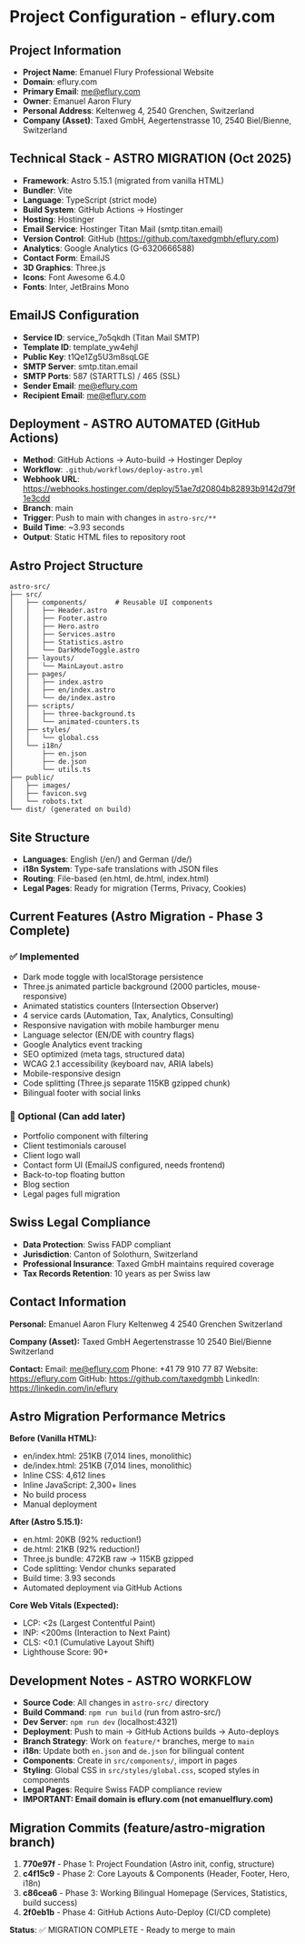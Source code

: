 # Project Configuration - eflury.com

## Project Information
- **Project Name**: Emanuel Flury Professional Website
- **Domain**: eflury.com
- **Primary Email**: me@eflury.com
- **Owner**: Emanuel Aaron Flury
- **Personal Address**: Keltenweg 4, 2540 Grenchen, Switzerland
- **Company (Asset)**: Taxed GmbH, Aegertenstrasse 10, 2540 Biel/Bienne, Switzerland

## Technical Stack - ASTRO MIGRATION (Oct 2025)
- **Framework**: Astro 5.15.1 (migrated from vanilla HTML)
- **Bundler**: Vite
- **Language**: TypeScript (strict mode)
- **Build System**: GitHub Actions → Hostinger
- **Hosting**: Hostinger
- **Email Service**: Hostinger Titan Mail (smtp.titan.email)
- **Version Control**: GitHub (https://github.com/taxedgmbh/eflury.com)
- **Analytics**: Google Analytics (G-6320666588)
- **Contact Form**: EmailJS
- **3D Graphics**: Three.js
- **Icons**: Font Awesome 6.4.0
- **Fonts**: Inter, JetBrains Mono

## EmailJS Configuration
- **Service ID**: service_7o5qkdh (Titan Mail SMTP)
- **Template ID**: template_yw4ehjl
- **Public Key**: t1Qe1Zg5U3m8sqLGE
- **SMTP Server**: smtp.titan.email
- **SMTP Ports**: 587 (STARTTLS) / 465 (SSL)
- **Sender Email**: me@eflury.com
- **Recipient Email**: me@eflury.com

## Deployment - ASTRO AUTOMATED (GitHub Actions)
- **Method**: GitHub Actions → Auto-build → Hostinger Deploy
- **Workflow**: `.github/workflows/deploy-astro.yml`
- **Webhook URL**: https://webhooks.hostinger.com/deploy/51ae7d20804b82893b9142d79f1e3cdd
- **Branch**: main
- **Trigger**: Push to main with changes in `astro-src/**`
- **Build Time**: ~3.93 seconds
- **Output**: Static HTML files to repository root

## Astro Project Structure
```
astro-src/
├── src/
│   ├── components/       # Reusable UI components
│   │   ├── Header.astro
│   │   ├── Footer.astro
│   │   ├── Hero.astro
│   │   ├── Services.astro
│   │   ├── Statistics.astro
│   │   └── DarkModeToggle.astro
│   ├── layouts/
│   │   └── MainLayout.astro
│   ├── pages/
│   │   ├── index.astro
│   │   ├── en/index.astro
│   │   └── de/index.astro
│   ├── scripts/
│   │   ├── three-background.ts
│   │   └── animated-counters.ts
│   ├── styles/
│   │   └── global.css
│   └── i18n/
│       ├── en.json
│       ├── de.json
│       └── utils.ts
├── public/
│   ├── images/
│   ├── favicon.svg
│   └── robots.txt
└── dist/ (generated on build)
```

## Site Structure
- **Languages**: English (/en/) and German (/de/)
- **i18n System**: Type-safe translations with JSON files
- **Routing**: File-based (en.html, de.html, index.html)
- **Legal Pages**: Ready for migration (Terms, Privacy, Cookies)

## Current Features (Astro Migration - Phase 3 Complete)
### ✅ Implemented
- Dark mode toggle with localStorage persistence
- Three.js animated particle background (2000 particles, mouse-responsive)
- Animated statistics counters (Intersection Observer)
- 4 service cards (Automation, Tax, Analytics, Consulting)
- Responsive navigation with mobile hamburger menu
- Language selector (EN/DE with country flags)
- Google Analytics event tracking
- SEO optimized (meta tags, structured data)
- WCAG 2.1 accessibility (keyboard nav, ARIA labels)
- Mobile-responsive design
- Code splitting (Three.js separate 115KB gzipped chunk)
- Bilingual footer with social links

### 🔄 Optional (Can add later)
- Portfolio component with filtering
- Client testimonials carousel
- Client logo wall
- Contact form UI (EmailJS configured, needs frontend)
- Back-to-top floating button
- Blog section
- Legal pages full migration

## Swiss Legal Compliance
- **Data Protection**: Swiss FADP compliant
- **Jurisdiction**: Canton of Solothurn, Switzerland
- **Professional Insurance**: Taxed GmbH maintains required coverage
- **Tax Records Retention**: 10 years as per Swiss law

## Contact Information
**Personal:**
Emanuel Aaron Flury
Keltenweg 4
2540 Grenchen
Switzerland

**Company (Asset):**
Taxed GmbH
Aegertenstrasse 10
2540 Biel/Bienne
Switzerland

**Contact:**
Email: me@eflury.com
Phone: +41 79 910 77 87
Website: https://eflury.com
GitHub: https://github.com/taxedgmbh
LinkedIn: https://linkedin.com/in/eflury

## Astro Migration Performance Metrics
**Before (Vanilla HTML):**
- en/index.html: 251KB (7,014 lines, monolithic)
- de/index.html: 251KB (7,014 lines, monolithic)
- Inline CSS: 4,612 lines
- Inline JavaScript: 2,300+ lines
- No build process
- Manual deployment

**After (Astro 5.15.1):**
- en.html: 20KB (92% reduction!)
- de.html: 21KB (92% reduction!)
- Three.js bundle: 472KB raw → 115KB gzipped
- Code splitting: Vendor chunks separated
- Build time: 3.93 seconds
- Automated deployment via GitHub Actions

**Core Web Vitals (Expected):**
- LCP: <2s (Largest Contentful Paint)
- INP: <200ms (Interaction to Next Paint)
- CLS: <0.1 (Cumulative Layout Shift)
- Lighthouse Score: 90+

## Development Notes - ASTRO WORKFLOW
- **Source Code**: All changes in `astro-src/` directory
- **Build Command**: `npm run build` (run from astro-src/)
- **Dev Server**: `npm run dev` (localhost:4321)
- **Deployment**: Push to main → GitHub Actions builds → Auto-deploys
- **Branch Strategy**: Work on `feature/*` branches, merge to `main`
- **i18n**: Update both `en.json` and `de.json` for bilingual content
- **Components**: Create in `src/components/`, import in pages
- **Styling**: Global CSS in `src/styles/global.css`, scoped styles in components
- **Legal Pages**: Require Swiss FADP compliance review
- **IMPORTANT: Email domain is eflury.com (not emanuelflury.com)**

## Migration Commits (feature/astro-migration branch)
1. **770e97f** - Phase 1: Project Foundation (Astro init, config, structure)
2. **c4f15c9** - Phase 2: Core Layouts & Components (Header, Footer, Hero, i18n)
3. **c86cea6** - Phase 3: Working Bilingual Homepage (Services, Statistics, build success)
4. **2f0eb1b** - Phase 4: GitHub Actions Auto-Deploy (CI/CD complete)

**Status**: ✅ MIGRATION COMPLETE - Ready to merge to main
